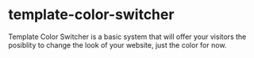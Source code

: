 template-color-switcher
=======================

Template Color Switcher is a basic system that will offer your visitors the posiblity to change the look of your website, just the color for now.
